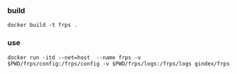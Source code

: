 ### build
```shell
docker build -t frps .
```

### use
```shell
docker run -itd --net=host  --name frps -v $PWD/frps/config:/frps/config -v $PWD/frps/logs:/frps/logs gindex/frps
```